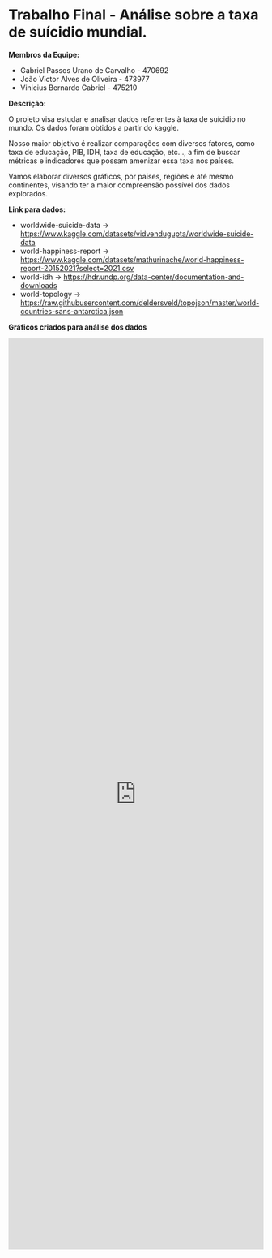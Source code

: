 # Trabalho Final - Análise sobre a taxa de suícidio mundial.

<b>Membros da Equipe:</b>

- Gabriel Passos Urano de Carvalho - 470692
- João Victor Alves de Oliveira - 473977
- Vinicius Bernardo Gabriel - 475210

<b>Descrição:</b>

O projeto visa estudar e analisar dados referentes à taxa de suícidio no mundo. Os dados foram obtidos a partir do kaggle.

Nosso maior objetivo é realizar comparações com diversos fatores, como taxa de educação, PIB, IDH, taxa de educação, etc…, a fim de buscar métricas e indicadores que possam amenizar essa taxa nos países.

Vamos elaborar diversos gráficos, por países, regiões e até mesmo continentes, visando ter a maior compreensão possível dos dados explorados.

<b>Link para dados:</b>

- worldwide-suicide-data -> https://www.kaggle.com/datasets/vidvendugupta/worldwide-suicide-data
- world-happiness-report -> https://www.kaggle.com/datasets/mathurinache/world-happiness-report-20152021?select=2021.csv
- world-idh -> https://hdr.undp.org/data-center/documentation-and-downloads
- world-topology -> https://raw.githubusercontent.com/deldersveld/topojson/master/world-countries-sans-antarctica.json

<b>Gráficos criados para análise dos dados</b>

<iframe width="100%" height="1796" frameborder="0"
  src="https://observablehq.com/embed/9403a72f4ad3a1d4?cells=viewof+year%2Cviewof+dashboard%2Cviewof+timelineYear%2CtimelineView%2Clines"></iframe>
